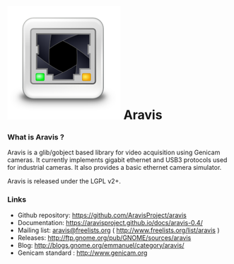 # ![](viewer/icons/gnome/256x256/apps/aravis.png) Aravis


### What is Aravis ?

Aravis is a glib/gobject based library for video acquisition using Genicam cameras. It currently implements gigabit ethernet and USB3 protocols used for industrial cameras. It also provides a basic ethernet camera simulator.

Aravis is released under the LGPL v2+.

### Links

* Github repository: https://github.com/AravisProject/aravis
* Documentation: https://aravisproject.github.io/docs/aravis-0.4/
* Mailing list: aravis@freelists.org ( http://www.freelists.org/list/aravis )
* Releases: http://ftp.gnome.org/pub/GNOME/sources/aravis
* Blog: http://blogs.gnome.org/emmanuel/category/aravis/
* Genicam standard : http://www.genicam.org
